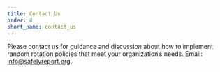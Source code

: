 ```yaml
---
title: Contact Us
order: 4
short_name: contact_us
---
```

Please contact us for guidance and discussion about how to implement random rotation policies that meet your organization’s needs. Email: [info@safelyreport.org](mailto:info@safelyreport.org).
